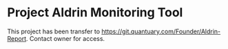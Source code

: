 # Project Aldrin Monitoring Tool
This project has been transfer to https://git.quantuary.com/Founder/Aldrin-Report. Contact owner for access.
